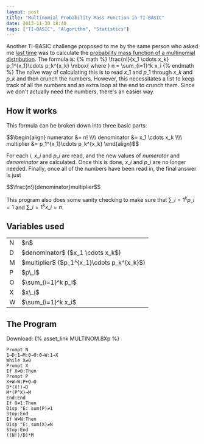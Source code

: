 ```yaml
---
layout: post
title: "Multinomial Probability Mass Function in TI-BASIC"
date: 2013-11-30 18:40
tags: ["TI-BASIC", "Algorithm", "Statistics"]
---
```


Another TI-BASIC challenge proposed to me by the same person who asked me
[last time](/post/tibasic-stat-lmode) was to calculate the
[probability mass function of a multinomial distribution](http://en.wikipedia.org/wiki/Multinomial_distribution#Probability_mass_function). The formula is:
{% math %}
\frac{n!}{x_1 \cdots x_k} p_1^{x_1}\cdots p_k^{x_k}
\mbox{ where }
n = \sum_{i=1}^k x_i
{% endmath %}
The naïve way of calculating this is to read
$x\_1$ and $p\_1$ through $x\_k$ and $p\_k$ and then crunch the numbers.
However, this necessitates a list to keep track of all the numbers and
an extra loop at the end to crunch them. Since we don't actually need
the numbers, there's an easier way.
<!-- more -->

## How it works
This formula can be broken down into three basic parts:

<div>$$\begin{align}
numerator &= n! \\\\
denominator &= x_1 \cdots x_k \\\\
multiplier &= p_1^{x_1}\cdots p_k^{x_k}
\end{align}$$</div>

For each $i$, $x\_i$ and $p\_i$ are read, and the new values of $numerator$
and $denominator$ are calculated. Once this is done, $x\_i$ and $p\_i$ are no longer needed.
Finally, once all of the numbers have been read in, the final answer is just
<div>$$\frac{n!}{denominator}multiplier$$</div>

This program also does some sanity checking to make sure that
$\sum\_{i=1}^k p\_i = 1$ and $\sum\_{i=1}^k x\_i = n$.

## Variables used
<table>
	<tr><td>N</td><td>$n$</td></tr>
	<tr><td>D</td><td>$denominator$ ($x_1 \cdots x_k$)</td></tr>
	<tr><td>M</td><td>$multiplier$ ($p_1^{x_1}\cdots p_k^{x_k}$)</td></tr>
	<tr><td>P</td><td>$p\_i$</td></tr>
	<tr><td>O</td><td>$\sum_{i=1}^k p_i$</td></tr>
	<tr><td>X</td><td>$x\_i$</td></tr>
	<tr><td>W</td><td>$\sum_{i=1}^k x_i$</td></tr>
</table>

## The Program
Download: {% asset_link MULTINOM.8Xp %} 

	Prompt N
	1→D:1→M:0→O:0→W:1→X
	While X≠0
	Prompt X
	If X≠0:Then
	Prompt P
	X+W→W:P+O→O
	D*(X!)→D
	M*(P^X)→M
	End:End
	If O≠1:Then
	Disp "E: sum(P)≠1
	Stop:End
	If W≠N:Then
	Disp "E: sum(X)≠N
	Stop:End
	((N!)/D)*M